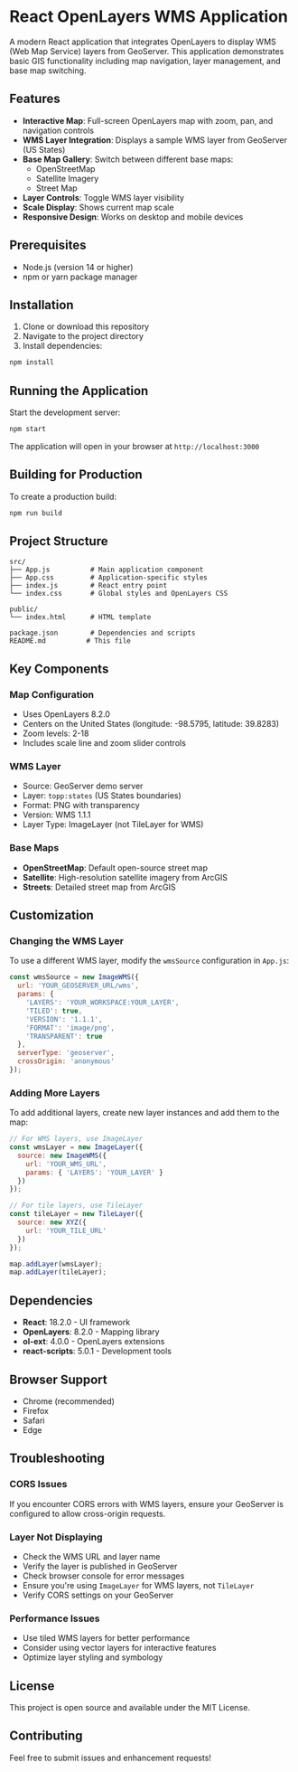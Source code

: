 # React OpenLayers WMS Application

A modern React application that integrates OpenLayers to display WMS (Web Map Service) layers from GeoServer. This application demonstrates basic GIS functionality including map navigation, layer management, and base map switching.

## Features

- **Interactive Map**: Full-screen OpenLayers map with zoom, pan, and navigation controls
- **WMS Layer Integration**: Displays a sample WMS layer from GeoServer (US States)
- **Base Map Gallery**: Switch between different base maps:
  - OpenStreetMap
  - Satellite Imagery
  - Street Map
- **Layer Controls**: Toggle WMS layer visibility
- **Scale Display**: Shows current map scale
- **Responsive Design**: Works on desktop and mobile devices

## Prerequisites

- Node.js (version 14 or higher)
- npm or yarn package manager

## Installation

1. Clone or download this repository
2. Navigate to the project directory
3. Install dependencies:

```bash
npm install
```

## Running the Application

Start the development server:

```bash
npm start
```

The application will open in your browser at `http://localhost:3000`

## Building for Production

To create a production build:

```bash
npm run build
```

## Project Structure

```
src/
├── App.js          # Main application component
├── App.css         # Application-specific styles
├── index.js        # React entry point
└── index.css       # Global styles and OpenLayers CSS

public/
└── index.html      # HTML template

package.json        # Dependencies and scripts
README.md          # This file
```

## Key Components

### Map Configuration
- Uses OpenLayers 8.2.0
- Centers on the United States (longitude: -98.5795, latitude: 39.8283)
- Zoom levels: 2-18
- Includes scale line and zoom slider controls

### WMS Layer
- Source: GeoServer demo server
- Layer: `topp:states` (US States boundaries)
- Format: PNG with transparency
- Version: WMS 1.1.1
- Layer Type: ImageLayer (not TileLayer for WMS)

### Base Maps
- **OpenStreetMap**: Default open-source street map
- **Satellite**: High-resolution satellite imagery from ArcGIS
- **Streets**: Detailed street map from ArcGIS

## Customization

### Changing the WMS Layer
To use a different WMS layer, modify the `wmsSource` configuration in `App.js`:

```javascript
const wmsSource = new ImageWMS({
  url: 'YOUR_GEOSERVER_URL/wms',
  params: {
    'LAYERS': 'YOUR_WORKSPACE:YOUR_LAYER',
    'TILED': true,
    'VERSION': '1.1.1',
    'FORMAT': 'image/png',
    'TRANSPARENT': true
  },
  serverType: 'geoserver',
  crossOrigin: 'anonymous'
});
```

### Adding More Layers
To add additional layers, create new layer instances and add them to the map:

```javascript
// For WMS layers, use ImageLayer
const wmsLayer = new ImageLayer({
  source: new ImageWMS({
    url: 'YOUR_WMS_URL',
    params: { 'LAYERS': 'YOUR_LAYER' }
  })
});

// For tile layers, use TileLayer
const tileLayer = new TileLayer({
  source: new XYZ({
    url: 'YOUR_TILE_URL'
  })
});

map.addLayer(wmsLayer);
map.addLayer(tileLayer);
```

## Dependencies

- **React**: 18.2.0 - UI framework
- **OpenLayers**: 8.2.0 - Mapping library
- **ol-ext**: 4.0.0 - OpenLayers extensions
- **react-scripts**: 5.0.1 - Development tools

## Browser Support

- Chrome (recommended)
- Firefox
- Safari
- Edge

## Troubleshooting

### CORS Issues
If you encounter CORS errors with WMS layers, ensure your GeoServer is configured to allow cross-origin requests.

### Layer Not Displaying
- Check the WMS URL and layer name
- Verify the layer is published in GeoServer
- Check browser console for error messages
- Ensure you're using `ImageLayer` for WMS layers, not `TileLayer`
- Verify CORS settings on your GeoServer

### Performance Issues
- Use tiled WMS layers for better performance
- Consider using vector layers for interactive features
- Optimize layer styling and symbology

## License

This project is open source and available under the MIT License.

## Contributing

Feel free to submit issues and enhancement requests! 